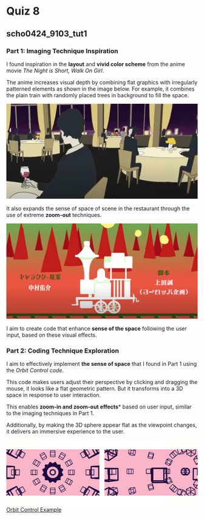 # Quiz 8
## scho0424_9103_tut1

### Part 1: Imaging Technique Inspiration

I found inspiration in the **layout** and **vivid color scheme** from the anime movie _The Night is Short, Walk On Girl_. 

The anime increases visual depth by combining flat graphics with irregularly patterned elements as shown in the image below. For example, it combines the plain train with randomly placed trees in background to fill the space. 

![An image of the restaurant scene](assets/scho0424_screenshot1.jpg)

It also expands the sense of space of scene in the restaurant through the use of extreme **zoom-out** techniques.

![An image of the train with trees](assets/scho0424_screenshot2.jpg)

I aim to create code that enhance **sense of the space** following the user input, based on these visual effects.


### Part 2: Coding Technique Exploration

I aim to effectively implement **the sense of space** that I found in Part 1 using the _Orbit Control code_.

This code makes users adjust their perspective by clicking and dragging the mouse, it looks like a flat geometric pattern. But it transforms into a 3D space in response to user interaction.

This enables **zoom-in and zoom-out effects*** based on user input, similar to the imaging techniques in Part 1.

Additionally, by making the 3D sphere appear flat as the viewpoint changes, it delivers an immersive experience to the user.

![An image of code showcasing](assets/scho0424_code_example.jpg)
[Orbit Control Example](https://p5js.org/examples/3d-orbit-control/)

